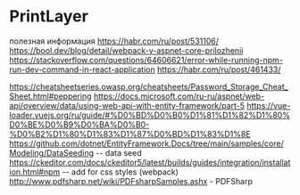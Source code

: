 # PrintLayer

полезная информация
https://habr.com/ru/post/531106/
https://bool.dev/blog/detail/webpack-v-aspnet-core-prilozhenii
https://stackoverflow.com/questions/64606621/error-while-running-npm-run-dev-command-in-react-application
https://habr.com/ru/post/461433/

https://cheatsheetseries.owasp.org/cheatsheets/Password_Storage_Cheat_Sheet.html#peppering
https://docs.microsoft.com/ru-ru/aspnet/web-api/overview/data/using-web-api-with-entity-framework/part-5
https://vue-loader.vuejs.org/ru/guide/#%D0%BD%D0%B0%D1%81%D1%82%D1%80%D0%BE%D0%B9%D0%BA%D0%B0-%D0%B2%D1%80%D1%83%D1%87%D0%BD%D1%83%D1%8E
https://github.com/dotnet/EntityFramework.Docs/tree/main/samples/core/Modeling/DataSeeding -- data seed
https://ckeditor.com/docs/ckeditor5/latest/builds/guides/integration/installation.html#npm -- add for css styles (webpack)
http://www.pdfsharp.net/wiki/PDFsharpSamples.ashx - PDFSharp